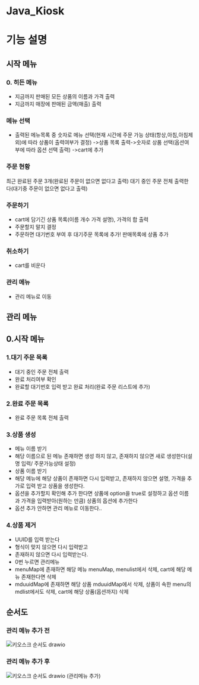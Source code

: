 # Java_Kiosk
# 기능 설명
## 시작 메뉴
### 0. 히든 메뉴
- 지금까지 판매된 모든 상품의 이름과 가격 출력
- 지금까지 매장에 판매된 금액(매출) 출력
### 메뉴 선택
- 출력된 메뉴목록 중 숫자로 메뉴 선택(현재 시간에 주문 가능 상태(항상,아침,아침제외)에 따라 상품이 출력여부가 결정)
->상품 목록 출력->숫자로 상품 선택(옵션여부에 따라 옵션 선택 출력)
->cart에 추가

### 주문 현황
최근 완료된 주문 3개(완료된 주문이 없으면 없다고 출력)
대기 중인 주문 전체 출력한다(대기중 주문이 없으면 없다고 출력)
### 주문하기
- cart에 담기긴 상품 목록(이름 개수 가격 설명), 가격의 합 출력
- 주문할지 말지 결정
- 주문하면 대기번호 부여 후 대기주문 목록에 추가! 판매목록에 상품 추가 
### 취소하기
- cart를 비운다
### 관리 메뉴
- 관리 메뉴로 이동
  
## 관리 메뉴
## 0.시작 메뉴
### 1.대기 주문 목록
- 대기 중인 주문 전체 출력
- 완료 처리여부 확인
- 완료할 대기번호 입력 받고 완료 처리(완료 주문 리스트에 추가)
### 2.완료 주문 목록
- 완료 주문 목록 전체 출력
### 3.상품 생성
- 메뉴 이름 받기
- 해당 이름으로 된 메뉴 존재하면 생성 하지 않고, 존재하지 않으면 새로 생성한다(설명 입력/ 주문가능상태 설정)
- 상품 이름 받기
- 해당 메뉴에 해당 상품이 존재하면 다시 입력받고, 존재하지 않으면 설명, 가격을 추가로 입력 받고 상품을 생성한다.
- 옵션을 추가할지 확인해 추가 한다면 상품에 option을 true로 설정하고 옵션 이름과 가격을 입력받아(원하는 만큼) 상품의 옵션에 추가한다
- 옵션 추가 안하면 관리 메뉴로 이동한다..
### 4.상품 제거 
- UUID를 입력 받는다
- 형식이 맞지 않으면 다시 입력받고
- 존재하지 않으면 다시 입력받는다.
- 0번 누르면 관리메뉴
- menuMap에 존재하면 해당 메뉴 menuMap, menulist에서 삭제, cart에 해당 메뉴 존재한다면 삭제
- mduuidMap에 존재하면 해당 상품 mduuidMap에서 삭제, 상품이 속한 menu의 mdlist에서도 삭제, cart에 해당 상품(옵션까지) 삭제

## 순서도
### 관리 메뉴 추가 전
![키오스크 순서도 drawio](https://github.com/leeminju/Java_Kiosk/assets/19209147/6e27fbf3-2d54-41fb-ba2d-65bc92bf924e)

### 관리 메뉴 추가 후
![키오스크 순서도 drawio (관리메뉴 추가)](https://github.com/leeminju/Java_Kiosk/assets/19209147/9d709cc1-8ace-47e5-8bbc-f15bf8ff56cd)


